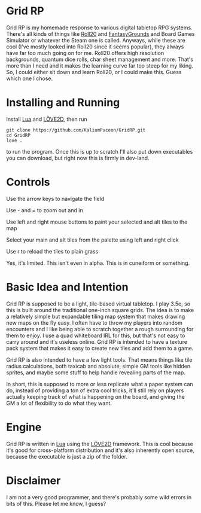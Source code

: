 # Grid RP

Grid RP is my homemade response to various digital tabletop RPG systems. There's
all kinds of things like [Roll20](https://roll20.net/) and 
[FantasyGrounds](https://www.fantasygrounds.com/home/home.php) and Board Games Simulator or
whatever the Steam one is called. Anyways, while these are cool (I've mostly
looked into Roll20 since it seems popular), they always have far too much going
on for me. Roll20 offers high resolution backgrounds, quantum dice rolls, char
sheet management and more. That's more than I need and it makes the learning curve
far too steep for my liking. So, I could either sit down and learn Roll20, or I 
could make this. Guess which one I chose.

# Installing and Running
Install [Lua](https://www.lua.org/) and [LÖVE2D](https://love2d.org), then run
```
git clone https://github.com/KaliumPuceon/GridRP.git
cd GridRP
love .
```
to run the program. Once this is up to scratch I'll also put down executables
you can download, but right now this is firmly in dev-land.

# Controls

Use the arrow keys to navigate the field

Use - and = to zoom out and in

Use left and right mouse buttons to paint your selected and alt tiles to the map

Select your main and alt tiles from the palette using left and right click

Use r to reload the tiles to plain grass

Yes, it's limited. This isn't even in alpha. This is in cuneiform or something.

# Basic Idea and Intention
Grid RP is supposed to be a light, tile-based virtual tabletop. I play 3.5e, so
this is built around the traditional one-inch square grids. The idea is to make
a relatively simple but expandable tiling map system that makes drawing new maps
on the fly easy. I often have to throw my players into random encounters and I 
like being able to scratch together a rough surrounding for them to enjoy. I use
a quad whiteboard IRL for this, but that's not easy to carry around and it's 
useless online. Grid RP is intended to have a texture pack system that makes it
easy to create new tiles and add them to a game.

Grid RP is also intended to have a few light tools. That means things like tile 
radius calculations, both taxicab and absolute, simple GM tools like hidden 
sprites, and maybe some stuff to help handle revealing parts of the map.

In short, this is supposed to more or less replicate what a paper system can do,
instead of providing a ton of extra cool tricks, it'll still rely on players 
actually keeping track of what is happening on the board, and giving the GM a lot
of flexibility to do what they want.

# Engine
Grid RP is written in [Lua](https://www.lua.org/) using the [LÖVE2D](https://love2d.org/) 
framework. This is cool because it's good for cross-platform distribution and 
it's also inherently open source, because the executable is just a zip of the folder. 

# Disclaimer
I am not a very good programmer, and there's probably some wild errors in bits of
this. Please let me know, I guess?
